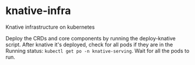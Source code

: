 # knative-infra
Knative infrastructure on kubernetes

Deploy the CRDs and core components by running the deploy-knative script.
After knative it's deployed, check for all pods if they are in the Running status:
`kubectl get po -n knative-serving`. Wait for all the pods to run.
